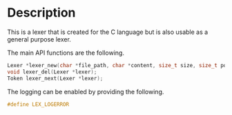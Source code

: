 # Description

This is a lexer that is created for the C language but is also usable as a general purpose lexer.

The main API functions are the following.

```C
Lexer *lexer_new(char *file_path, char *content, size_t size, size_t position);
void lexer_del(Lexer *lexer);
Token lexer_next(Lexer *lexer);
```

The logging can be enabled by providing the following.
```C
#define LEX_LOGERROR
```



